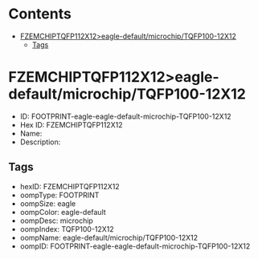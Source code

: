 



Contents
========

* [FZEMCHIPTQFP112X12>eagle-default/microchip/TQFP100-12X12](#fzemchiptqfp112x12eagle-defaultmicrochiptqfp100-12x12)
	* [Tags](#tags)

# FZEMCHIPTQFP112X12>eagle-default/microchip/TQFP100-12X12

- ID: FOOTPRINT-eagle-eagle-default-microchip-TQFP100-12X12
- Hex ID: FZEMCHIPTQFP112X12
- Name: 
- Description: 

## Tags

- hexID: FZEMCHIPTQFP112X12
- oompType: FOOTPRINT
- oompSize: eagle
- oompColor: eagle-default
- oompDesc: microchip
- oompIndex: TQFP100-12X12
- oompName: eagle-default/microchip/TQFP100-12X12
- oompID: FOOTPRINT-eagle-eagle-default-microchip-TQFP100-12X12
